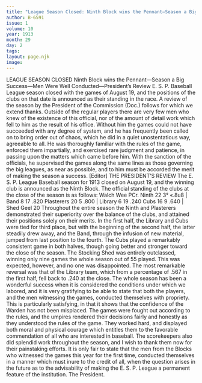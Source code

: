 ```yaml
---
title: "League Season Closed: Ninth Block wins the Pennant—Season a Big Success—Men Were Well Conducted—President’s Review "
author: B-6591
issue: 1
volume: 10
year: 1913
month: 29
day: 2
tags:
layout: page.njk
image:
---
```

LEAGUE SEASON CLOSED    Ninth Block wins the Pennant—Season a Big Success—Men Were Well Conducted—President’s Review    E. S. P. Baseball League season closed with the games of August 19, and the positions of the clubs on that date is announced as their standing in the race. A review of the season by the President of the Commission (Doc.) follows for which we extend thanks. Outside of the regular players there are very few men who knew of the existence of this official, nor of the amount of detail work which fell to him as the result of his office. Without him the games could not have succeeded with any degree of system, and he has frequently been called on to bring order out of chaos, which he did in a quiet unostentatious way, agreeable to all. He was thoroughly familiar with the rules of the game, enforced them impartially, and exercised rare judgment and patience, in passing upon the matters which came before him. With the sanction of the officials, he supervised the games along the same lines as those governing the big leagues, as near as possible, and to him must be accorded the merit of making the season a success. [Editor]       THE PRESIDENT’S REVIEW    The E. S. P. League Baseball season for 1913 closed on August 19, and the winning club is announced as the Ninth Block. The official standing of the clubs at the close of the season is as follows:    Walch Wee PCr. Ninth 22 3° «.8u8 | Band 8 17 .820 Plasterers 20 5 .800 | Library 6 19 .240 Cubs 16 9 .640 | Shed Geel 20    Throughout the entire season the Ninth and Plasterers demonstrated their superiority over the balance of the clubs, and attained their positions solely on their merits. In the first half, the Library and Cubs were tied for third place, but with the beginning of the second half, the latter steadily drew away, and the Band, through the infusion of new material, jumped from last position to the fourth. The Cubs played a remarkably consistent game in both halves, though going better and stronger toward the close of the season. The Stocking Shed was entirely outclassed, winning only nine games the whole season out of 55 played. This was expected, however, and no one was disappointed. The most remarkable reversal was that of the Library team, which from a percentage of .567 in the first half, fell back to .240 at the close. The whole season has been a wonderful success when it is considered the conditions under which we labored, and it is very gratifying to be able to state that both the players, and the men witnessing the games, conducted themselves with propriety. This is particularly satisfying, in that it shows that the confidence of the Warden has not been misplaced. The games were fought out according to the rules, and the umpires rendered their decisions fairly and honestly as they understood the rules of the game. They worked hard, and displayed both moral and physical courage which entitles them to the favorable commendation of all who are interested in baseball. The scorekeepers also did splendid work throughout the season, and I wish to thank them now for their painstaking efforts. It is only fair to state that the men from the Blocks who witnessed the games this year for the first time, conducted themselves in a manner which must inure to the credit of all, when the question arises in the future as to the advisability of making the E. S. P. League a permanent feature of the institution. The President. 


